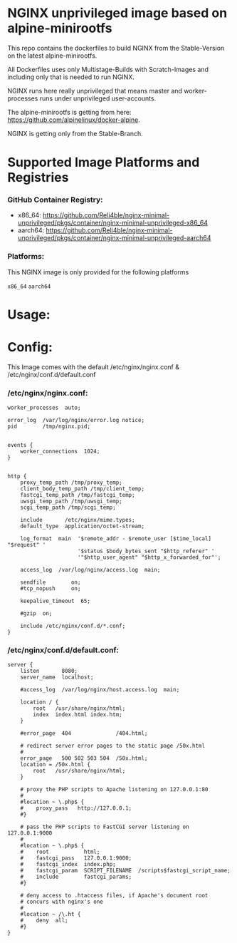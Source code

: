 # NGINX unprivileged image based on alpine-minirootfs

This repo contains the dockerfiles to build NGINX from the Stable-Version on the latest alpine-minirootfs.

All Dockerfiles uses only Multistage-Builds with Scratch-Images and including only that is needed to run NGINX.

NGINX runs here really unprivileged that means master and worker-processes runs under unprivileged user-accounts.


The alpine-minirootfs is getting from here: https://github.com/alpinelinux/docker-alpine.

NGINX is getting only from the Stable-Branch.


# Supported Image Platforms and Registries

### GitHub Container Registry:

- x86_64: https://github.com/Reli4ble/nginx-minimal-unprivileged/pkgs/container/nginx-minimal-unprivileged-x86_64
- aarch64: https://github.com/Reli4ble/nginx-minimal-unprivileged/pkgs/container/nginx-minimal-unprivileged-aarch64

### Platforms:

This NGINX image is only provided for the following platforms

`x86_64`  `aarch64`

# Usage:


# Config:

This Image comes with the default /etc/nginx/nginx.conf & /etc/nginx/conf.d/default.conf

### /etc/nginx/nginx.conf:
```
worker_processes  auto;

error_log  /var/log/nginx/error.log notice;
pid        /tmp/nginx.pid;


events {
    worker_connections  1024;
}


http {
    proxy_temp_path /tmp/proxy_temp;
    client_body_temp_path /tmp/client_temp;
    fastcgi_temp_path /tmp/fastcgi_temp;
    uwsgi_temp_path /tmp/uwsgi_temp;
    scgi_temp_path /tmp/scgi_temp;

    include       /etc/nginx/mime.types;
    default_type  application/octet-stream;

    log_format  main  '$remote_addr - $remote_user [$time_local] "$request" '
                      '$status $body_bytes_sent "$http_referer" '
                      '"$http_user_agent" "$http_x_forwarded_for"';

    access_log  /var/log/nginx/access.log  main;

    sendfile        on;
    #tcp_nopush     on;

    keepalive_timeout  65;

    #gzip  on;

    include /etc/nginx/conf.d/*.conf;
}
```

### /etc/nginx/conf.d/default.conf:
```
server {
    listen       8080;
    server_name  localhost;

    #access_log  /var/log/nginx/host.access.log  main;

    location / {
        root   /usr/share/nginx/html;
        index  index.html index.htm;
    }

    #error_page  404              /404.html;

    # redirect server error pages to the static page /50x.html
    #
    error_page   500 502 503 504  /50x.html;
    location = /50x.html {
        root   /usr/share/nginx/html;
    }

    # proxy the PHP scripts to Apache listening on 127.0.0.1:80
    #
    #location ~ \.php$ {
    #    proxy_pass   http://127.0.0.1;
    #}

    # pass the PHP scripts to FastCGI server listening on 127.0.0.1:9000
    #
    #location ~ \.php$ {
    #    root           html;
    #    fastcgi_pass   127.0.0.1:9000;
    #    fastcgi_index  index.php;
    #    fastcgi_param  SCRIPT_FILENAME  /scripts$fastcgi_script_name;
    #    include        fastcgi_params;
    #}

    # deny access to .htaccess files, if Apache's document root
    # concurs with nginx's one
    #
    #location ~ /\.ht {
    #    deny  all;
    #}
}
```
